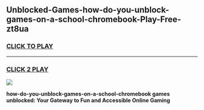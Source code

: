 
## Unblocked-Games-how-do-you-unblock-games-on-a-school-chromebook-Play-Free-zt8ua
<h3>
<a href="https://premium76.site?title=how-do-you-unblock-games-on-a-school-chromebook&ref=18A">CLICK TO PLAY</a></h3>
<hr>

<h3>
<a href="https://premium76.site?title=how-do-you-unblock-games-on-a-school-chromebook&ref=18A">CLICK 2 PLAY</a>
  
</h3>

<a href="https://premium76.site?title=how-do-you-unblock-games-on-a-school-chromebook&ref=18A"><img src="https://clearcache.store/games.png"></a>


**how-do-you-unblock-games-on-a-school-chromebook games unblocked: Your Gateway to Fun and Accessible Online Gaming**
